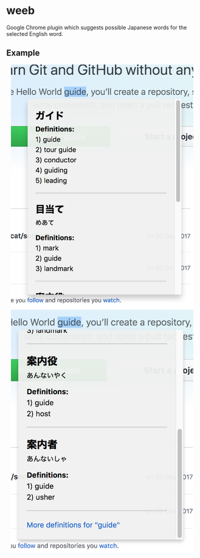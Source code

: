 # weeb

Google Chrome plugin which suggests possible Japanese words for the selected English word.

## Example
<p align="center">
    <img src="Screenshots/example1.png" width="480"/>
    <img src="Screenshots/example2.png" width="480"/>
</p>
